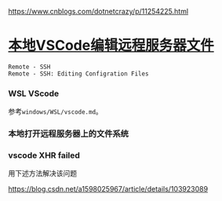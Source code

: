 https://www.cnblogs.com/dotnetcrazy/p/11254225.html

# [本地VSCode编辑远程服务器文件](https://www.cnblogs.com/dotnetcrazy/p/11254225.html)





```
Remote - SSH
Remote - SSH: Editing Configration Files
```





### WSL VScode

参考`windows/WSL/vscode.md`。



### 本地打开远程服务器上的文件系统



### vscode XHR failed

用下述方法解决该问题

https://blog.csdn.net/a1598025967/article/details/103923089